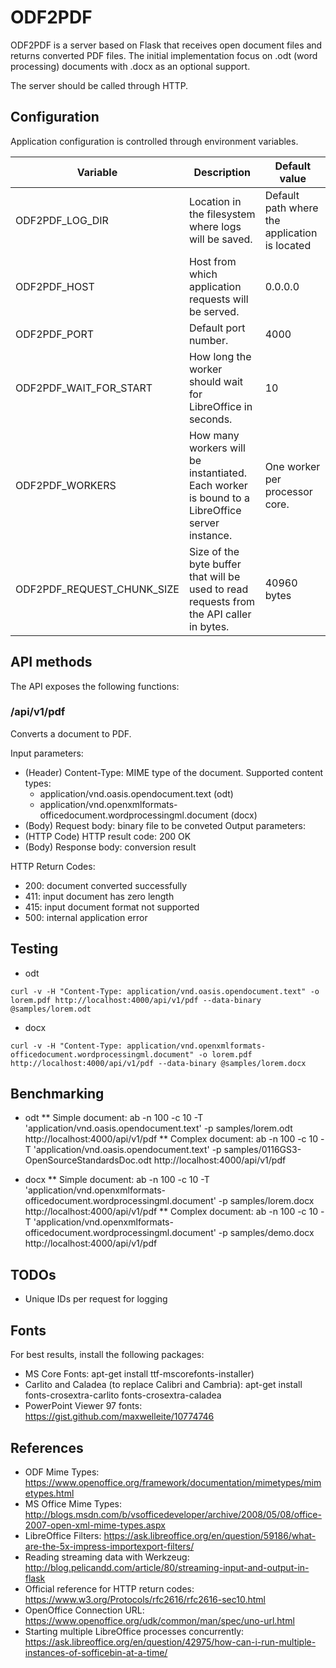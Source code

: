 # ODF2PDF

ODF2PDF is a server based on Flask that receives open document files and returns converted PDF files. The initial implementation focus on .odt (word processing) documents with .docx as an optional support.

The server should be called through HTTP.

## Configuration

Application configuration is controlled through environment variables.

| Variable  | Description | Default value |
|---|---|---|
| ODF2PDF_LOG_DIR | Location in the filesystem where logs will be saved.  | Default path where the application is located  |
| ODF2PDF_HOST  | Host from which application requests will be served. | 0.0.0.0  |
| ODF2PDF_PORT  | Default port number.  | 4000 |
| ODF2PDF_WAIT_FOR_START | How long the worker should wait for LibreOffice in seconds.| 10 |
| ODF2PDF_WORKERS | How many workers will be instantiated. Each worker is bound to a LibreOffice server instance. | One worker per processor core. |
| ODF2PDF_REQUEST_CHUNK_SIZE | Size of the byte buffer that will be used to read requests from the API caller in bytes.  | 40960 bytes |

## API methods

The API exposes the following functions:

### /api/v1/pdf

Converts a document to PDF.

Input parameters:

* (Header) Content-Type: MIME type of the document. Supported content types:
    * application/vnd.oasis.opendocument.text (odt)
    * application/vnd.openxmlformats-officedocument.wordprocessingml.document (docx)
* (Body) Request body: binary file to be conveted
Output parameters:
* (HTTP Code) HTTP result code: 200 OK
* (Body) Response body: conversion result

HTTP Return Codes:

* 200: document converted successfully
* 411: input document has zero length
* 415: input document format not supported
* 500: internal application error

## Testing

* odt
```ShellSession
curl -v -H "Content-Type: application/vnd.oasis.opendocument.text" -o lorem.pdf http://localhost:4000/api/v1/pdf --data-binary @samples/lorem.odt
```
* docx
```ShellSession
curl -v -H "Content-Type: application/vnd.openxmlformats-officedocument.wordprocessingml.document" -o lorem.pdf http://localhost:4000/api/v1/pdf --data-binary @samples/lorem.docx
```

## Benchmarking

* odt
** Simple document: ab -n 100 -c 10 -T 'application/vnd.oasis.opendocument.text' -p samples/lorem.odt http://localhost:4000/api/v1/pdf
** Complex document: ab -n 100 -c 10 -T 'application/vnd.oasis.opendocument.text' -p samples/0116GS3-OpenSourceStandardsDoc.odt http://localhost:4000/api/v1/pdf

* docx
** Simple document: ab -n 100 -c 10 -T 'application/vnd.openxmlformats-officedocument.wordprocessingml.document' -p samples/lorem.docx http://localhost:4000/api/v1/pdf
** Complex document: ab -n 100 -c 10 -T 'application/vnd.openxmlformats-officedocument.wordprocessingml.document' -p samples/demo.docx http://localhost:4000/api/v1/pdf

## TODOs

* Unique IDs per request for logging

## Fonts

For best results, install the following packages:

* MS Core Fonts: apt-get install ttf-mscorefonts-installer)
* Carlito and Caladea (to replace Calibri and Cambria): apt-get install fonts-crosextra-carlito fonts-crosextra-caladea
* PowerPoint Viewer 97 fonts: https://gist.github.com/maxwelleite/10774746

## References

* ODF Mime Types: https://www.openoffice.org/framework/documentation/mimetypes/mimetypes.html
* MS Office Mime Types: http://blogs.msdn.com/b/vsofficedeveloper/archive/2008/05/08/office-2007-open-xml-mime-types.aspx
* LibreOffice Filters: https://ask.libreoffice.org/en/question/59186/what-are-the-5x-impress-importexport-filters/
* Reading streaming data with Werkzeug: http://blog.pelicandd.com/article/80/streaming-input-and-output-in-flask
* Official reference for HTTP return codes: https://www.w3.org/Protocols/rfc2616/rfc2616-sec10.html
* OpenOffice Connection URL: https://www.openoffice.org/udk/common/man/spec/uno-url.html
* Starting multiple LibreOffice processes concurrently: https://ask.libreoffice.org/en/question/42975/how-can-i-run-multiple-instances-of-sofficebin-at-a-time/


